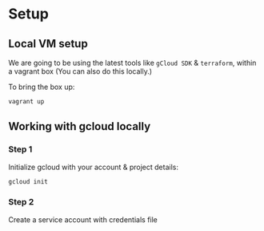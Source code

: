 # Setup

## Local VM setup

We are going to be using the latest tools like `gCloud SDK` & `terraform`, within a vagrant box (You can also do this locally.)

To bring the box up:

```bash
vagrant up
```

## Working with gcloud locally

### Step 1

Initialize gcloud with your account & project details:

```bash
gcloud init
```

### Step 2

Create a service account with credentials file
